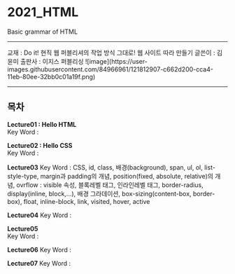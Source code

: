 # 2021_HTML
Basic grammar of HTML
<hr/>
교재 : Do it! 현직 웹 퍼블리셔의 작업 방식 그대로! 웹 사이트 따라 만들기   
글쓴이 : 김윤미   
출판사 : 이지스 퍼블리싱   
![image](https://user-images.githubusercontent.com/84966961/121812907-c662d200-cca4-11eb-80ee-32bb0c01a19f.png)   
   
<hr/>
   
## 목차
      
**Lecture01 : Hello HTML**   
Key Word :   
   
**Lecture02 : Hello CSS**   
Key Word :
   
**Lecture03**
Key Word : CSS, id, class, 배경(background), span, ul, ol, list-style-type, margin과 padding의 개념, position(fixed, absolute, relative)의 개념, ovrflow : visible 속성, 블록레벨 태그, 인라인레벨 태그, border-radius, display(inline, block,...), 배경 그라데이션, box-sizing(content-box, border-box), float, inline-block, link, visited, hover, active
   
**Lecture04**
Key Word :
   
**Lecture05**   
Key Word :
   
**Lecture06**
Key Word : 
   
**Lecture07**
Key Word :
   





